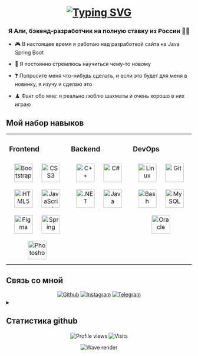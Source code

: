 <h1 align="center">
  <a href="https://git.io/typing-svg"><img src="https://readme-typing-svg.demolab.com?font=Fira+Code&size=30&duration=2000&pause=1000&color=3A7099&center=true&width=700&lines=Hello%2C+There!+%F0%9F%91%8B;This+is+Ali!;Nice+to+meet+you+here!;I+hope+you+find+something+interesting!" alt="Typing SVG" align="center" />
  </a>
</h1>


### <div align="center">Я Али, бэкенд-разработчик на полную ставку из России 👨‍💻 </div>  
  

- 🎮 В настоящее время я работаю над разработкой сайта на Java Spring Boot
  

- 🌱 Я постоянно стремлюсь научиться чему-то новому
  

- ❓ Попросите меня что-нибудь сделать, и если это будет для меня в новинку, я изучу и сделаю это
  

- ♟️ Факт обо мне: я реально люблю шахматы и очень хорошо в них играю
  

## Мой набор навыков
<table><tr><td valign="top" width="33%">


### Frontend  
<div align="center">
  <a href="https://getbootstrap.com/docs/3.4/javascript/" target="_blank"><img style="margin: 10px" src="https://profilinator.rishav.dev/skills-assets/bootstrap-plain.svg" alt="Bootstrap" height="50" /></a>
  <a href="https://www.w3schools.com/css/" target="_blank"><img style="margin: 10px" src="https://profilinator.rishav.dev/skills-assets/css3-original-wordmark.svg" alt="CSS3" height="50" /></a>  
  <a href="https://en.wikipedia.org/wiki/HTML5" target="_blank"><img style="margin: 10px" src="https://profilinator.rishav.dev/skills-assets/html5-original-wordmark.svg" alt="HTML5" height="50" /></a>  
  <a href="https://www.javascript.com/" target="_blank"><img style="margin: 10px" src="https://profilinator.rishav.dev/skills-assets/javascript-original.svg" alt="JavaScript" height="50" /></a>  
  <a href="https://www.figma.com/" target="_blank"><img style="margin: 10px" src="https://profilinator.rishav.dev/skills-assets/figma-icon.svg" alt="Figma" height="50" /></a>  
  <a href="https://docs.spring.io/spring-framework/docs/3.0.x/reference/expressions.html#:~:text=The%20Spring%20Expression%20Language%20(SpEL,and%20basic%20string%20templating%20functionality." target="_blank"><img style="margin: 10px" src="https://profilinator.rishav.dev/skills-assets/springio-icon.svg" alt="Spring" height="50" /></a>  
  <a href="https://www.adobe.com/in/products/photoshop.html" target="_blank"><img style="margin: 10px" src="https://profilinator.rishav.dev/skills-assets/photoshop-plain.svg" alt="Photoshop" height="50" /></a>  
</div>

</td><td valign="top" width="33%">


### Backend  
<div align="center">  
  <a href="https://www.cplusplus.com/" target="_blank"><img style="margin: 10px" src="https://profilinator.rishav.dev/skills-assets/cplusplus-original.svg" alt="C++" height="50" /></a>  
  <a href="https://docs.microsoft.com/en-us/dotnet/csharp/" target="_blank"><img style="margin: 10px" src="https://profilinator.rishav.dev/skills-assets/csharp-original.svg" alt="C#" height="50" /></a>  
  <a href="https://dotnet.microsoft.com/download/dotnet-framework" target="_blank"><img style="margin: 10px" src="https://profilinator.rishav.dev/skills-assets/dot-net-original-wordmark.svg" alt=".NET" height="50" /></a>  
  <a href="https://www.java.com/" target="_blank"><img style="margin: 10px" src="https://profilinator.rishav.dev/skills-assets/java-original-wordmark.svg" alt="Java" height="50" /></a>  
</div>

</td><td valign="top" width="33%">


### DevOps  
<div align="center">  
  <a href="https://www.linux.org/" target="_blank"><img style="margin: 10px" src="https://profilinator.rishav.dev/skills-assets/linux-original.svg" alt="Linux" height="50" /></a>  
  <a href="https://github.com/" target="_blank"><img style="margin: 10px" src="https://profilinator.rishav.dev/skills-assets/git-scm-icon.svg" alt="Git" height="50" /></a>  
  <a href="https://www.gnu.org/software/bash/" target="_blank"><img style="margin: 10px" src="https://profilinator.rishav.dev/skills-assets/gnu_bash-icon.svg" alt="Bash" height="50" /></a>  
  <a href="https://www.mysql.com/" target="_blank"><img style="margin: 10px" src="https://profilinator.rishav.dev/skills-assets/mysql-original-wordmark.svg" alt="MySQL" height="50" /></a>  
  <a href="https://www.oracle.com/in/index.html" target="_blank"><img style="margin: 10px" src="https://profilinator.rishav.dev/skills-assets/oracle-original.svg" alt="Oracle" height="50" /></a>  
</div>

</td></tr></table>  


## Связь со мной
<div align="center">
  <a href="https://github.com/Omuny" target="_blank">
    <img src=https://img.shields.io/badge/github-%2324292e.svg?&style=for-the-badge&logo=github&logoColor=white alt=Github style="margin-bottom: 5px;"/></a>

  <a href="https://instagram.com/ali.tangiev" target="_blank">
    <img src=https://img.shields.io/badge/instagram-%23000000.svg?&style=for-the-badge&logo=instagram&logoColor=white alt=Instagram style="margin-bottom: 5px;"/></a>  
    
  <a href="https://t.me/Bulfork" target="_blank">
    <img src=https://img.shields.io/badge/-Telegram-2CA5E0?style=for-the-badge&logo=telegram&logoColor=white alt=Telegram style="margin-bottom: 5px;"/></a> 
</div> 


<details align="left">
  <summary><h2><b>Статистика github</b></h2></summary>
  <div align="center">
    <img src="https://github-profile-trophy.vercel.app/?username=Omuny&theme=tokyonight&margin-w=3&margin-h=3&no-frame=true" alt="Profile trophy" align="center" />
  </div>
  <br>
  <div align="center">
    <img src="https://github-readme-stats.vercel.app/api?username=Omuny&show_icons=true&count_private=true&hide_border=true&theme=tokyonight&line_height=25&locale=en" alt="Git stats" align="center" />
    <img src="https://github-readme-stats.vercel.app/api/top-langs/?username=Omuny&hide_border=true&show_icons=true&theme=tokyonight&locale=en&layout=compact"   alt="Top langs" align="center" />
  </div>
</details> 


<div align="center">
  <img src="https://komarev.com/ghpvc/?username=Omuny&label=Profile%20views&color=0c7d34&style=flat" alt="Profile views" align="center" />
  <img src="https://badges.pufler.dev/visits/Omuny/Omuny?color=black&logo=github&style=flat" alt="Visits" align="center" />
</div>  


<p align="center">
  <img src="https://capsule-render.vercel.app/api?type=waving&height=100&color=gradient&section=footer" alt="Wave render" align="center" />
</p>
